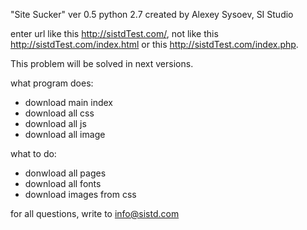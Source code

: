 "Site Sucker" ver 0.5 python 2.7
created by Alexey Sysoev, SI Studio

enter url like this http://sistdTest.com/, 
not like this http://sistdTest.com/index.html 
or this http://sistdTest.com/index.php.   

This problem will be solved in next versions.

what program does:
- download main index
- download all css
- download all js
- download all image


what to do:
- donwload all pages
- download all fonts
- download images from css

for all questions, write to info@sistd.com
